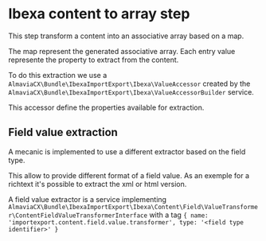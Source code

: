 # Ibexa content to array step

This step transform a content into an associative array based on a map.

The map represent the generated associative array. Each entry value represente the property to extract from the content.

To do this extraction we use a `AlmaviaCX\Bundle\IbexaImportExport\Ibexa\ValueAccessor` created by the `AlmaviaCX\Bundle\IbexaImportExport\Ibexa\ValueAccessorBuilder` service.

This accessor define the properties available for extraction. 

## Field value extraction

A mecanic is implemented to use a different extractor based on the field type.

This allow to provide different format of a field value. As an exemple for a richtext it's possible to extract the xml or html version.

A field value extractor is a service implementing `AlmaviaCX\Bundle\IbexaImportExport\Ibexa\Content\Field\ValueTransformer\ContentFieldValueTransformerInterface` with a tag `{ name: 'importexport.content.field.value.transformer', type: '<field type identifier>' }`
